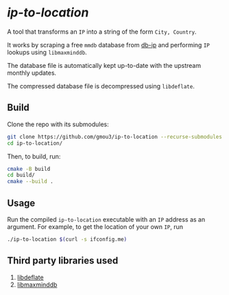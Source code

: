 # _ip-to-location_

A tool that transforms an `IP` into a string of the form `City, Country`.

It works by scraping a free `mmdb` database from [db-ip](https://db-ip.com/) and performing `IP` lookups using `libmaxminddb`.

The database file is automatically kept up-to-date with the upstream monthly updates.

The compressed database file is decompressed using `libdeflate`.

## Build

Clone the repo with its submodules:
```bash
git clone https://github.com/gmou3/ip-to-location --recurse-submodules
cd ip-to-location/
```

Then, to build, run:
```bash
cmake -B build
cd build/
cmake --build .
```

## Usage

Run the compiled `ip-to-location` executable with an `IP` address as an argument. For example, to get the location of your own `IP`, run
```bash
./ip-to-location $(curl -s ifconfig.me)
```

## Third party libraries used

1. [libdeflate](https://github.com/ebiggers/libdeflate.git)
2. [libmaxminddb](https://github.com/maxmind/libmaxminddb.git)
